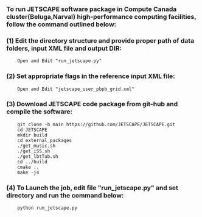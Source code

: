

### To run JETSCAPE software package in Compute Canada cluster(Beluga,Narval) high-performance computing facilities, follow the command outlined below:

### (1) Edit the directory structure and provide proper path of data folders, input XML file and output DIR: 
        Open and Edit "run_jetscape.py" 
    
### (2) Set appropriate flags in the reference input XML file: 
        Open and Edit "jetscape_user_pbpb_grid.xml"

### (3) Download JETSCAPE code package from git-hub and compile the software: 
        git clone -b main https://github.com/JETSCAPE/JETSCAPE.git 
        cd JETSCAPE 
        mkdir build 
        cd external_packages 
        ./get_music.sh	 
        ./get_iSS.sh 
        ./get_lbtTab.sh 
        cd ../build 
        cmake ..   
        make -j4 
    
### (4) To Launch the job, edit file "run_jetscape.py" and set directory and run the command below: 
        python run_jetscape.py 
    
